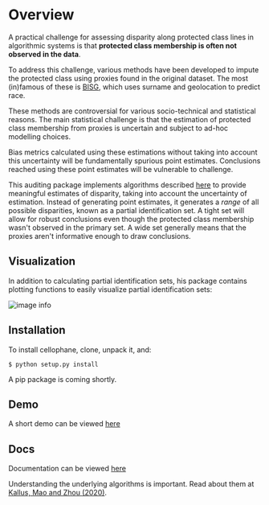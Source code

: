 # Overview

A practical challenge for assessing disparity along protected class lines in algorithmic systems is that **protected class membership is often not observed in the data**.

To address this challenge, various methods have been developed to impute the protected class using proxies found in the original dataset. The most (in)famous of these is [BISG](https://github.com/cfpb/proxy-methodology), which uses surname and geolocation to predict race.

These methods are controversial for various socio-technical and statistical reasons. The main statistical challenge is that the estimation of protected class membership from proxies is uncertain and subject to ad-hoc modelling choices. 

Bias metrics calculated using these estimations without taking into account this uncertainty will be fundamentally spurious point estimates. Conclusions reached using these point estimates will be vulnerable to challenge.

This auditing package implements algorithms described [here](https://arxiv.org/pdf/1906.00285.pdf) to provide meaningful estimates of disparity, taking into account the uncertainty of estimation. Instead of generating point estimates, it generates a *range* of all possible disparities, known as a partial identification set. A tight set will allow for robust conclusions even though the protected class membership wasn't observed in the primary set. A wide set generally means that the proxies aren't informative enough to draw conclusions.

## Visualization

In addition to calculating partial identification sets, his package contains plotting functions to easily visualize partial identification sets:

![image info](https://i.ibb.co/DLzB7Ws/download.png)

## Installation
To install cellophane, clone, unpack it, and:

```$ python setup.py install```

A pip package is coming shortly.

## Demo

A short demo can be viewed [here](https://github.com/relaxedplan/partial-identification-sets/blob/master/demo.ipynb)

## Docs

Documentation can be viewed [here](https://htmlpreview.github.io/?https://raw.githubusercontent.com/relaxedplan/cellophane/master/html/cellophane/cellophane.html)

Understanding the underlying algorithms is important. Read about them at [Kallus, Mao and Zhou (2020)](https://arxiv.org/pdf/1906.00285.pdf).
